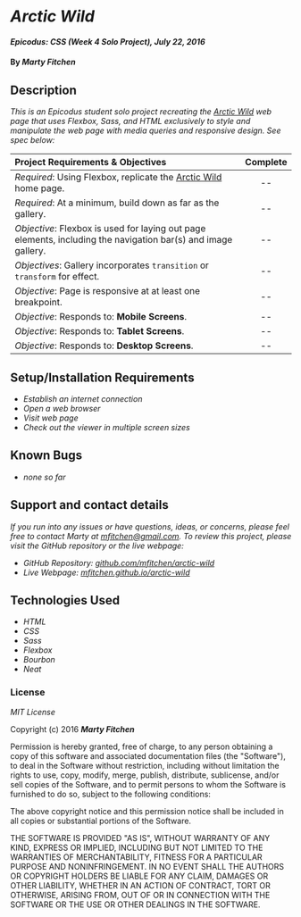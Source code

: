 # _Arctic Wild_

#### _Epicodus: CSS (Week 4 Solo Project), July 22, 2016_

#### By _**Marty Fitchen**_

## Description

_This is an Epicodus student solo project recreating the <a href="http://arcticwild.com/">Arctic Wild</a> web page that uses Flexbox, Sass, and HTML exclusively to style and manipulate the web page with media queries and responsive design. See spec below:_

Project Requirements & Objectives  | Complete
:------------- | :-------------: |
*Required*: Using Flexbox, replicate the <a href="http://arcticwild.com/">Arctic Wild</a> home page. | --
*Required*: At a minimum, build down as far as the gallery. | --
*Objective*: Flexbox is used for laying out page elements, including the navigation bar(s) and image gallery. | --
*Objectives*: Gallery incorporates ``transition`` or ``transform`` for effect. | --
*Objective*: Page is responsive at at least one breakpoint. | --
*Objective*: Responds to: **Mobile Screens**. | --
*Objective*: Responds to: **Tablet Screens**. | --
*Objective*: Responds to: **Desktop Screens**. | --

## Setup/Installation Requirements

* _Establish an internet connection_
* _Open a web browser_
* _Visit web page_
* _Check out the viewer in multiple screen sizes_

## Known Bugs

* _none so far_

## Support and contact details

_If you run into any issues or have questions, ideas, or concerns, please feel free to contact Marty at <a href="mailto:mfitchen@gmail.com">mfitchen@gmail.com</a>._
_To review this project, please visit the GitHub repository or the live webpage:_

* _GitHub Repository: <a href="https://github.com/mfitchen/arctic-wild">github.com/mfitchen/arctic-wild</a>_
* _Live Webpage: <a href="https://mfitchen.github.io/arctic-wild">mfitchen.github.io/arctic-wild</a>_

## Technologies Used

* _HTML_
* _CSS_
* _Sass_
* _Flexbox_
* _Bourbon_
* _Neat_

### License

*MIT License*

Copyright (c) 2016 **_Marty Fitchen_**

Permission is hereby granted, free of charge, to any person obtaining a copy of this software and associated documentation files (the "Software"), to deal in the Software without restriction, including without limitation the rights to use, copy, modify, merge, publish, distribute, sublicense, and/or sell copies of the Software, and to permit persons to whom the Software is furnished to do so, subject to the following conditions:

The above copyright notice and this permission notice shall be included in all copies or substantial portions of the Software.

THE SOFTWARE IS PROVIDED "AS IS", WITHOUT WARRANTY OF ANY KIND, EXPRESS OR IMPLIED, INCLUDING BUT NOT LIMITED TO THE WARRANTIES OF MERCHANTABILITY, FITNESS FOR A PARTICULAR PURPOSE AND NONINFRINGEMENT. IN NO EVENT SHALL THE AUTHORS OR COPYRIGHT HOLDERS BE LIABLE FOR ANY CLAIM, DAMAGES OR OTHER LIABILITY, WHETHER IN AN ACTION OF CONTRACT, TORT OR OTHERWISE, ARISING FROM, OUT OF OR IN CONNECTION WITH THE SOFTWARE OR THE USE OR OTHER DEALINGS IN THE SOFTWARE.
